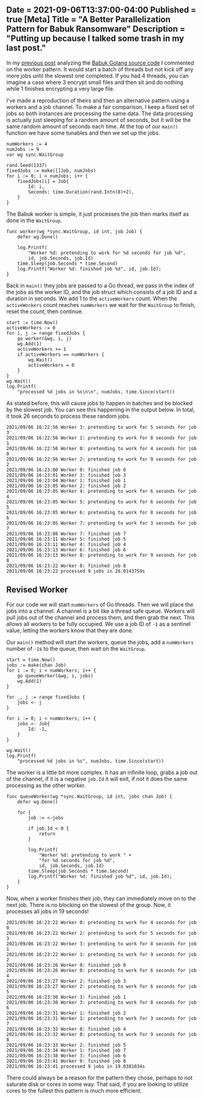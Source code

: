 Date = 2021-09-06T13:37:00-04:00
Published = true
[Meta]
Title = "A Better Parallelization Pattern for Babuk Ransomware"
Description = "Putting up because I talked some trash in my last post."
---

In my [previous post](https://tacix.at/posts/Babuk%20Source%20Code%20Leak%20-%20Golang%20Encryptor.html) analyzing the [Babuk Golang source code](https://gist.github.com/TACIXAT/92f04e033939136aa0171ff29a726e7a) I commented on the worker pattern. It would start a batch of threads but not kick off any more jobs until the slowest one completed. If you had 4 threads, you can imagine a case where 3 encrypt small files and then sit and do nothing while 1 finishes encrypting a very large file.

I've made a reproduction of theirs and then an alternative pattern using a workers and a job channel. To make a fair comparison, I keep a fixed set of jobs so both instances are processing the same data. The data processing is actually just sleeping for a random amount of seconds, but it will be the same random amount of seconds each time. At the top of our `main()` function we have some tunables and then we set up the jobs. 

```golang
numWorkers := 4
numJobs := 9
var wg sync.WaitGroup

rand.Seed(1337)
fixedJobs := make([]Job, numJobs)
for i := 0; i < numJobs; i++ {
	fixedJobs[i] = Job{
		Id: i,
		Seconds: time.Duration(rand.Intn(8)+2),
	}
}
```

The Babuk worker is simple, it just processes the job then marks itself as done in the `WaitGroup`. 

```golang
func worker(wg *sync.WaitGroup, id int, job Job) {
	defer wg.Done()

	log.Printf(
		"Worker %d: pretending to work for %d seconds for job %d", 
		id, job.Seconds, job.Id)
	time.Sleep(job.Seconds * time.Second)
	log.Printf("Worker %d: finished job %d", id, job.Id);
}
```

Back in `main()` they jobs are passed to a Go thread, we pass in the index of the jobs as the worker ID, and the job struct which consists of a job ID and a duration in seconds. We add 1 to the `activeWorkers` count. When the `activeWorkers` count reaches `numWorkers` we wait for the `WaitGroup` to finish, reset the count, then continue.

```golang
start := time.Now()
activeWorkers := 0
for i, j := range fixedJobs {
	go worker(&wg, i, j)
	wg.Add(1)
	activeWorkers += 1
	if activeWorkers == numWorkers {
		wg.Wait()
		activeWorkers = 0
	}
}
wg.Wait()
log.Printf(
	"processed %d jobs in %s\n\n", numJobs, time.Since(start))
```

As stated before, this will cause jobs to happen in batches and be blocked by the slowest job. You can see this happening in the output below. In total, it took 26 seconds to process these random jobs.

```
2021/09/06 16:22:56 Worker 3: pretending to work for 5 seconds for job 3
2021/09/06 16:22:56 Worker 1: pretending to work for 8 seconds for job 1
2021/09/06 16:22:56 Worker 0: pretending to work for 4 seconds for job 0
2021/09/06 16:22:56 Worker 2: pretending to work for 9 seconds for job 2
2021/09/06 16:23:00 Worker 0: finished job 0
2021/09/06 16:23:01 Worker 3: finished job 3
2021/09/06 16:23:04 Worker 1: finished job 1
2021/09/06 16:23:05 Worker 2: finished job 2
2021/09/06 16:23:05 Worker 4: pretending to work for 6 seconds for job 4
2021/09/06 16:23:05 Worker 5: pretending to work for 6 seconds for job 5
2021/09/06 16:23:05 Worker 6: pretending to work for 8 seconds for job 6
2021/09/06 16:23:05 Worker 7: pretending to work for 3 seconds for job 7
2021/09/06 16:23:08 Worker 7: finished job 7
2021/09/06 16:23:11 Worker 5: finished job 5
2021/09/06 16:23:11 Worker 4: finished job 4
2021/09/06 16:23:13 Worker 6: finished job 6
2021/09/06 16:23:13 Worker 8: pretending to work for 9 seconds for job 8
2021/09/06 16:23:22 Worker 8: finished job 8
2021/09/06 16:23:22 processed 9 jobs in 26.0143759s
```

## Revised Worker

For our code we will start `numWorkers` of Go threads. Then we will place the jobs into a channel. A channel is a bit like a thread safe queue. Workers will pull jobs out of the channel and process them, and then grab the next. This allows all workers to be fully occupied. We use a job ID of `-1` as a sentinel value, letting the workers know that they are done.

Our `main()` method will start the workers, queue the jobs, add a `numWorkers` number of `-1`s to the queue, then wait on the `WaitGroup`.

```golang
start = time.Now()
jobs := make(chan Job)
for i := 0; i < numWorkers; i++ {
	go queueWorker(&wg, i, jobs)
	wg.Add(1)
}

for _, j := range fixedJobs {
	jobs <- j
}

for i := 0; i < numWorkers; i++ {
	jobs <- Job{
		Id: -1,
	}
}

wg.Wait()
log.Printf(
	"processed %d jobs in %s", numJobs, time.Since(start))
```

The worker is a little bit more complex. It has an infinite loop, grabs a job out of the channel, if it is a negative `job.Id` it will exit, if not it does the same processing as the other worker.

```golang
func queueWorker(wg *sync.WaitGroup, id int, jobs chan Job) {
	defer wg.Done()

	for {
		job := <-jobs

		if job.Id < 0 {
			return
		}

		log.Printf(
			"Worker %d: pretending to work " +
			"for %d seconds for job %d", 
			id, job.Seconds, job.Id)
		time.Sleep(job.Seconds * time.Second)
		log.Printf("Worker %d: finished job %d", id, job.Id);
	}
}
```

Now, when a worker finishes their job, they can immediately move on to the next job. There is no blocking on the slowest of the group. Now, it processes all jobs in 19 seconds!

```
2021/09/06 16:23:22 Worker 0: pretending to work for 4 seconds for job 0
2021/09/06 16:23:22 Worker 2: pretending to work for 5 seconds for job 3
2021/09/06 16:23:22 Worker 3: pretending to work for 8 seconds for job 1
2021/09/06 16:23:22 Worker 1: pretending to work for 9 seconds for job 2
2021/09/06 16:23:26 Worker 0: finished job 0
2021/09/06 16:23:26 Worker 0: pretending to work for 6 seconds for job 4
2021/09/06 16:23:27 Worker 2: finished job 3
2021/09/06 16:23:27 Worker 2: pretending to work for 6 seconds for job 5
2021/09/06 16:23:30 Worker 3: finished job 1
2021/09/06 16:23:30 Worker 3: pretending to work for 8 seconds for job 6
2021/09/06 16:23:31 Worker 1: finished job 2
2021/09/06 16:23:31 Worker 1: pretending to work for 3 seconds for job 7
2021/09/06 16:23:32 Worker 0: finished job 4
2021/09/06 16:23:32 Worker 0: pretending to work for 9 seconds for job 8
2021/09/06 16:23:33 Worker 2: finished job 5
2021/09/06 16:23:34 Worker 1: finished job 7
2021/09/06 16:23:38 Worker 3: finished job 6
2021/09/06 16:23:41 Worker 0: finished job 8
2021/09/06 16:23:41 processed 9 jobs in 19.0381034s
```

There could always be a reason for the pattern they chose, perhaps to not saturate disk or cores in some way. That said, if you are looking to utilize cores to the fullest this pattern is much more efficient.